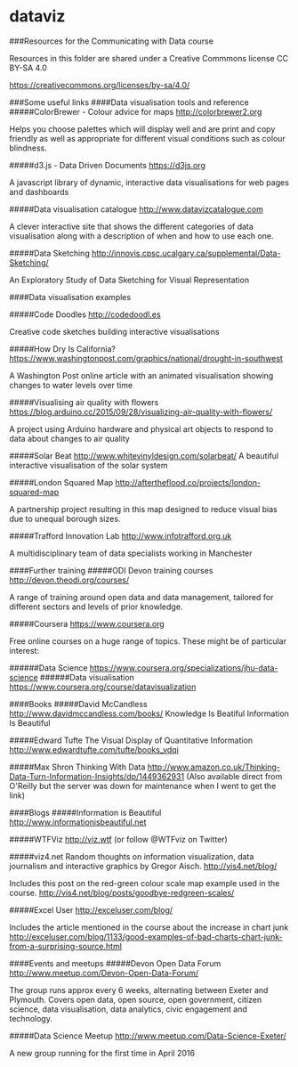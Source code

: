 # dataviz
###Resources for the Communicating with Data course

Resources in this folder are shared under a Creative Commmons license CC BY-SA 4.0

https://creativecommons.org/licenses/by-sa/4.0/

###Some useful links
####Data visualisation tools and reference
#####ColorBrewer - Colour advice for maps
http://colorbrewer2.org

Helps you choose palettes which will display well and are print and copy friendly as well as appropriate for different visual conditions such as colour blindness.

#####d3.js - Data Driven Documents 
https://d3js.org

A javascript library of dynamic, interactive data visualisations for web pages and dashboards

#####Data visualisation catalogue
http://www.datavizcatalogue.com

A clever interactive site that shows the different categories of data visualisation along with a description of when and how to use each one.

#####Data Sketching
http://innovis.cpsc.ucalgary.ca/supplemental/Data-Sketching/

An Exploratory Study of Data Sketching for Visual Representation

####Data visualisation examples

#####Code Doodles
http://codedoodl.es

Creative code sketches building interactive visualisations

#####How Dry Is California?
https://www.washingtonpost.com/graphics/national/drought-in-southwest

A Washington Post online article with an animated visualisation showing changes to water levels over time

#####Visualising air quality with flowers
https://blog.arduino.cc/2015/09/28/visualizing-air-quality-with-flowers/

A project using Arduino hardware and physical art objects to respond to data about changes to air quality

#####Solar Beat
http://www.whitevinyldesign.com/solarbeat/
A beautiful interactive visualisation of the solar system

#####London Squared Map
http://aftertheflood.co/projects/london-squared-map

A partnership project resulting in this map designed to reduce visual bias due to unequal borough sizes.

#####Trafford Innovation Lab
http://www.infotrafford.org.uk

A multidisciplinary team of data specialists working in Manchester

####Further training
#####ODI Devon training courses
http://devon.theodi.org/courses/

A range of training around open data and data management, tailored for different sectors and levels of prior knowledge.

#####Coursera
https://www.coursera.org

Free online courses on a huge range of topics. These might be of particular interest:

######Data Science https://www.coursera.org/specializations/jhu-data-science
######Data visualisation https://www.coursera.org/course/datavisualization

####Books
#####David McCandless
http://www.davidmccandless.com/books/
Knowledge Is Beatiful
Information Is Beautiful 

#####Edward Tufte
The Visual Display of Quantitative Information
http://www.edwardtufte.com/tufte/books_vdqi

#####Max Shron
Thinking With Data
http://www.amazon.co.uk/Thinking-Data-Turn-Information-Insights/dp/1449362931
(Also available direct from O'Reilly but the server was down for maintenance when I went to get the link)

####Blogs
#####Information is Beautiful
http://www.informationisbeautiful.net

#####WTFViz
http://viz.wtf (or follow @WTFviz on Twitter)

#####viz4.net
Random thoughts on information visualization, data journalism and interactive graphics by Gregor Aisch.
http://vis4.net/blog/

Includes this post on the red-green colour scale map example used in the course.
http://vis4.net/blog/posts/goodbye-redgreen-scales/

#####Excel User
http://exceluser.com/blog/

Includes the article mentioned in the course about the increase in chart junk
http://exceluser.com/blog/1133/good-examples-of-bad-charts-chart-junk-from-a-surprising-source.html

####Events and meetups
#####Devon Open Data Forum
http://www.meetup.com/Devon-Open-Data-Forum/

The group runs approx every 6 weeks, alternating between Exeter and Plymouth. Covers open data, open source, open government, citizen science, data visualisation, data analytics, civic engagement and technology.

#####Data Science Meetup
http://www.meetup.com/Data-Science-Exeter/

A new group running for the first time in April 2016

